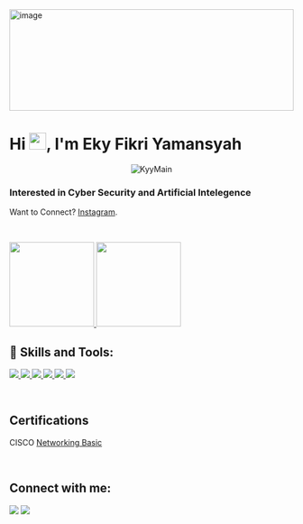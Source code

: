 <img  alt="image" src="https://github.com/KyyMain/pertemuan7/blob/main/dokumentasi/KyyMain.gif" width="100%" height="180" />

<h1>Hi <img src="https://raw.githubusercontent.com/MartinHeinz/MartinHeinz/master/wave.gif" width="30px">, I'm Eky Fikri Yamansyah </h1>
<p align="center">
 <img src="https://komarev.com/ghpvc/?username=KyyMain&label=Profile%20views&color=FF28FF&style=flat" alt="KyyMain" />
</p>
<h3>Interested in Cyber Security and Artificial Intelegence</h3>

Want to Connect? [Instagram](https://www.instagram.com/eky_fikri_/).

<br/>

<p>
<a href="https://github.com/KyyMain">
  <img height="150em" src="https://github-readme-stats-eight-theta.vercel.app/api?username=KyyMain&show_icons=true&theme=algolia&include_all_commits=true&count_private=true"/>
  <img height="150em" src="https://github-readme-stats-eight-theta.vercel.app/api/top-langs/?username=KyyMain&layout=compact&langs_count=8&theme=algolia"/>
</a>
</p>

## 🚀 Skills and Tools:
<p align="left">
  <a href="https://skillicons.dev">
    <img src="https://skillicons.dev/icons?i=git,github,vscode" />
   <img src="https://skillicons.dev/icons?i=python" />
   <img src="https://skillicons.dev/icons?i=java" />
   <img src="https://skillicons.dev/icons?i=cpp" />
   <img src="https://skillicons.dev/icons?i=javascript" />
   <img src="https://skillicons.dev/icons?i=firebase" />
  </a>
</p>

<br />

## Certifications <br/>

CISCO [Networking Basic](https://www.credly.com/badges/6aa7fd3b-4e0c-4bd6-be5e-2d6d8893820a) <br/>

<br/>

## Connect with me:
<p align="left">

<a href = "https://www.linkedin.com/in/ekyfikri/"><img src="https://img.icons8.com/fluent/48/000000/linkedin.png"/></a>
<a href = "https://www.instagram.com/eky_fikri_/"><img src="https://img.icons8.com/fluent/48/000000/instagram-new.png"/></a></p>
